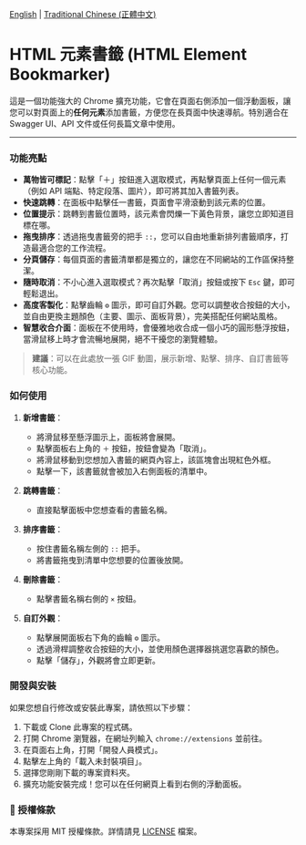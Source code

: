 [English](./README.md) | [Traditional Chinese (正體中文)](./README_zh-TW.md)

# HTML 元素書籤 (HTML Element Bookmarker)

這是一個功能強大的 Chrome 擴充功能，它會在頁面右側添加一個浮動面板，讓您可以對頁面上的**任何元素**添加書籤，方便您在長頁面中快速導航。特別適合在 Swagger UI、API 文件或任何長篇文章中使用。

---

###  功能亮點

*   **萬物皆可標記**：點擊「＋」按鈕進入選取模式，再點擊頁面上任何一個元素（例如 API 端點、特定段落、圖片），即可將其加入書籤列表。
*   **快速跳轉**：在面板中點擊任一書籤，頁面會平滑滾動到該元素的位置。
*   **位置提示**：跳轉到書籤位置時，該元素會閃爍一下黃色背景，讓您立即知道目標在哪。
*   **拖曳排序**：透過拖曳書籤旁的把手 `::`，您可以自由地重新排列書籤順序，打造最適合您的工作流程。
*   **分頁儲存**：每個頁面的書籤清單都是獨立的，讓您在不同網站的工作區保持整潔。
*   **隨時取消**：不小心進入選取模式？再次點擊「取消」按鈕或按下 `Esc` 鍵，即可輕鬆退出。
*   **高度客製化**：點擊齒輪 `⚙️` 圖示，即可自訂外觀。您可以調整收合按鈕的大小，並自由更換主題顏色（主要、圖示、面板背景），完美搭配任何網站風格。
*   **智慧收合介面**：面板在不使用時，會優雅地收合成一個小巧的圓形懸浮按鈕，當滑鼠移上時才會流暢地展開，絕不干擾您的瀏覽體驗。

> **建議**：可以在此處放一張 GIF 動圖，展示新增、點擊、排序、自訂書籤等核心功能。

###  如何使用

1.  **新增書籤**：
    *   將滑鼠移至懸浮圖示上，面板將會展開。
    *   點擊面板右上角的 `＋` 按鈕，按鈕會變為「取消」。
    *   將滑鼠移動到您想加入書籤的網頁內容上，該區塊會出現紅色外框。
    *   點擊一下，該書籤就會被加入右側面板的清單中。

2.  **跳轉書籤**：
    *   直接點擊面板中您想查看的書籤名稱。

3.  **排序書籤**：
    *   按住書籤名稱左側的 `::` 把手。
    *   將書籤拖曳到清單中您想要的位置後放開。

4.  **刪除書籤**：
    *   點擊書籤名稱右側的 `×` 按鈕。

5.  **自訂外觀**：
    *   點擊展開面板右下角的齒輪 `⚙️` 圖示。
    *   透過滑桿調整收合按鈕的大小，並使用顏色選擇器挑選您喜歡的顏色。
    *   點擊「儲存」，外觀將會立即更新。

###  開發與安裝

如果您想自行修改或安裝此專案，請依照以下步驟：

1.  下載或 Clone 此專案的程式碼。
2.  打開 Chrome 瀏覽器，在網址列輸入 `chrome://extensions` 並前往。
3.  在頁面右上角，打開「開發人員模式」。
4.  點擊左上角的「載入未封裝項目」。
5.  選擇您剛剛下載的專案資料夾。
6.  擴充功能安裝完成！您可以在任何網頁上看到右側的浮動面板。

### 📄 授權條款

本專案採用 MIT 授權條款。詳情請見 [LICENSE](LICENSE) 檔案。

